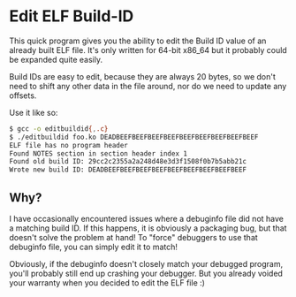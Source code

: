 Edit ELF Build-ID
=================

This quick program gives you the ability to edit the Build ID value of an
already built ELF file. It's only written for 64-bit x86_64 but it probably
could be expanded quite easily.

Build IDs are easy to edit, because they are always 20 bytes, so we don't need
to shift any other data in the file around, nor do we need to update any
offsets.

Use it like so:

``` bash
$ gcc -o editbuildid{,.c}
$ ./editbuildid foo.ko DEADBEEFBEEFBEEFBEEFBEEFBEEFBEEFBEEFBEEF
ELF file has no program header
Found NOTES section in section header index 1
Found old build ID: 29cc2c2355a2a248d48e3d3f1508f0b7b5abb21c
Wrote new build ID: DEADBEEFBEEFBEEFBEEFBEEFBEEFBEEFBEEFBEEF
```


Why?
----

I have occasionally encountered issues where a debuginfo file did not have a
matching build ID. If this happens, it is obviously a packaging bug, but that
doesn't solve the problem at hand! To "force" debuggers to use that debuginfo
file, you can simply edit it to match!

Obviously, if the debuginfo doesn't closely match your debugged program, you'll
probably still end up crashing your debugger. But you already voided your
warranty when you decided to edit the ELF file :)
